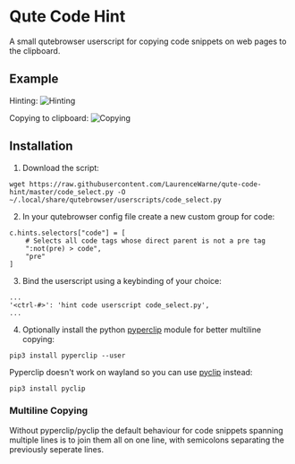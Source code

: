# Qute Code Hint

A small qutebrowser userscript for copying code snippets on web pages to the clipboard.

## Example

Hinting:
![Hinting](https://i.imgur.com/5IBpFfO.png)

Copying to clipboard:
![Copying](https://i.imgur.com/ys9tjpt.png)

## Installation

1. Download the script:

```
wget https://raw.githubusercontent.com/LaurenceWarne/qute-code-hint/master/code_select.py -O ~/.local/share/qutebrowser/userscripts/code_select.py
```

2. In your qutebrowser config file create a new custom group for code:

```
c.hints.selectors["code"] = [
    # Selects all code tags whose direct parent is not a pre tag
    ":not(pre) > code",
    "pre"
]
```

3. Bind the userscript using a keybinding of your choice:

```
...
'<ctrl-#>': 'hint code userscript code_select.py',
...
```

4. Optionally install the python [pyperclip](https://github.com/asweigart/pyperclip) module for better multiline copying:

```
pip3 install pyperclip --user
```

Pyperclip doesn't work on wayland so you can use [pyclip](https://github.com/spyoungtech/pyclip) instead:

```
pip3 install pyclip
```

### Multiline Copying
Without pyperclip/pyclip the default behaviour for code snippets spanning multiple lines is to join them all on one line, with semicolons separating the previously seperate lines.
